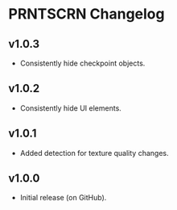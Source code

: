 # <cy>PRNTSCRN</c> Changelog
## v1.0.3
- Consistently hide checkpoint objects.
## v1.0.2
- Consistently hide UI elements.
## v1.0.1
- Added detection for texture quality changes.
## v1.0.0
- Initial release (on GitHub).